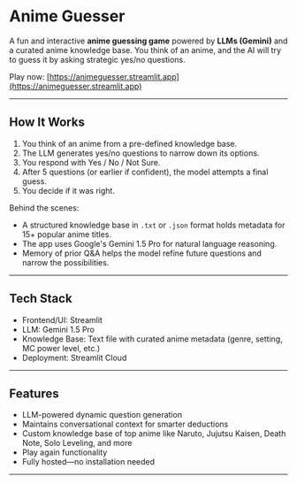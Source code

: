 # Anime Guesser

A fun and interactive **anime guessing game** powered by **LLMs (Gemini)** and a curated anime knowledge base. You think of an anime, and the AI will try to guess it by asking strategic yes/no questions.

Play now: [https://animeguesser.streamlit.app](https://animeguesser.streamlit.app)

---

## How It Works

1. You think of an anime from a pre-defined knowledge base.
2. The LLM generates yes/no questions to narrow down its options.
3. You respond with Yes / No / Not Sure.
4. After 5 questions (or earlier if confident), the model attempts a final guess.
5. You decide if it was right.

Behind the scenes:
- A structured knowledge base in `.txt` or `.json` format holds metadata for 15+ popular anime titles.
- The app uses Google's Gemini 1.5 Pro for natural language reasoning.
- Memory of prior Q&A helps the model refine future questions and narrow the possibilities.

---

## Tech Stack

- Frontend/UI: Streamlit
- LLM: Gemini 1.5 Pro
- Knowledge Base: Text file with curated anime metadata (genre, setting, MC power level, etc.)
- Deployment: Streamlit Cloud

---

## Features

- LLM-powered dynamic question generation
- Maintains conversational context for smarter deductions
- Custom knowledge base of top anime like Naruto, Jujutsu Kaisen, Death Note, Solo Leveling, and more
- Play again functionality
- Fully hosted—no installation needed

---
